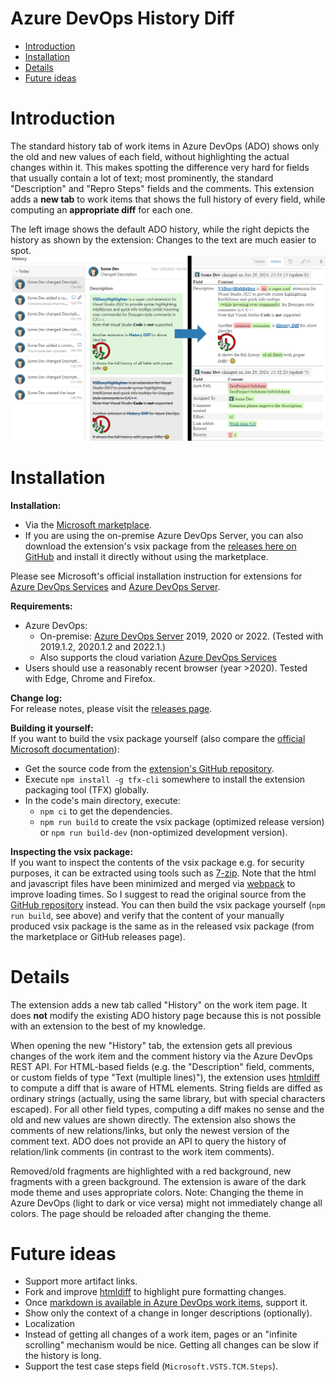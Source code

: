 # Azure DevOps History Diff <!-- omit in toc -->


- [Introduction](#introduction)
- [Installation](#installation)
- [Details](#details)
- [Future ideas](#future-ideas)


# Introduction
The standard history tab of work items in Azure DevOps (ADO) shows only the old and new values of each field, without highlighting the actual changes within it.
This makes spotting the difference very hard for fields that usually contain a lot of text; most prominently, the standard "Description" and "Repro Steps" fields and the comments.
This extension adds a **new tab** to work items that shows the full history of every field, while computing an **appropriate diff** for each one.

The left image shows the default ADO history, while the right depicts the history as shown by the extension:
Changes to the text are much easier to spot.
![Example comparison](images/HistoryComparison.png)


# Installation
**Installation:**
* Via the [Microsoft marketplace](https://marketplace.visualstudio.com/items?itemName=Sedenion.HistoryDiff).
* If you are using the on-premise Azure DevOps Server, you can also download the extension's vsix package from the [releases here on GitHub](https://github.com/Sedeniono/ADO-History-Diff/releases) and install it directly without using the marketplace.

Please see Microsoft's official installation instruction for extensions for [Azure DevOps Services](https://learn.microsoft.com/en-us/azure/devops/marketplace/install-extension?view=azure-devops) and [Azure DevOps Server](https://learn.microsoft.com/en-us/azure/devops/marketplace/install-extension?view=azure-devops-2022).


**Requirements:**
* Azure DevOps:
  * On-premise: [Azure DevOps Server](https://azure.microsoft.com/en-us/products/devops/server) 2019, 2020 or 2022. (Tested with 2019.1.2, 2020.1.2 and 2022.1.)
  * Also supports the cloud variation [Azure DevOps Services](https://azure.microsoft.com/en-us/products/devops)
* Users should use a reasonably recent browser (year >2020). Tested with Edge, Chrome and Firefox.


**Change log:**  
For release notes, please visit the [releases page](https://github.com/Sedeniono/ADO-History-Diff/releases).


**Building it yourself:**  
If you want to build the vsix package yourself (also compare the [official Microsoft documentation](https://learn.microsoft.com/en-us/azure/devops/extend/get-started/node)):
* Get the source code from the [extension's GitHub repository](https://github.com/Sedeniono/ADO-History-Diff).
* Execute `npm install -g tfx-cli` somewhere to install the extension packaging tool (TFX) globally.
* In the code's main directory, execute:
  * `npm ci` to get the dependencies.
  * `npm run build` to create the vsix package (optimized release version) or `npm run build-dev` (non-optimized development version).


**Inspecting the vsix package:**  
If you want to inspect the contents of the vsix package e.g. for security purposes, it can be extracted using tools such as [7-zip](https://www.7-zip.org/).
Note that the html and javascript files have been minimized and merged via [webpack](https://webpack.js.org/) to improve loading times.
So I suggest to read the original source from the [GitHub repository](https://github.com/Sedeniono/ADO-History-Diff) instead.
You can then build the vsix package yourself (`npm run build`, see above) and verify that the content of your manually produced vsix package is the same as in the released vsix package (from the marketplace or GitHub releases page).


# Details
The extension adds a new tab called "History" on the work item page.
It does **not** modify the existing ADO history page because this is not possible with an extension to the best of my knowledge.

When opening the new "History" tab, the extension gets all previous changes of the work item and the comment history via the Azure DevOps REST API.
For HTML-based fields (e.g. the "Description" field, comments, or custom fields of type "Text (multiple lines)"), the extension uses [htmldiff](https://www.npmjs.com/package/node-htmldiff) to compute a diff that is aware of HTML elements.
String fields are diffed as ordinary strings (actually, using the same library, but with special characters escaped).
For all other field types, computing a diff makes no sense and the old and new values are shown directly.
The extension also shows the comments of new relations/links, but only the newest version of the comment text. ADO does not provide an API to query the history of relation/link comments (in contrast to the work item comments).

Removed/old fragments are highlighted with a red background, new fragments with a green background.
The extension is aware of the dark mode theme and uses appropriate colors.
Note: Changing the theme in Azure DevOps (light to dark or vice versa) might not immediately change all colors. The page should be reloaded after changing the theme.


# Future ideas
* Support more artifact links.
* Fork and improve [htmldiff](https://www.npmjs.com/package/node-htmldiff) to highlight pure formatting changes.
* Once [markdown is available in Azure DevOps work items](https://developercommunity.visualstudio.com/t/add-markdown-support-in-discussions/365826), support it.
* Show only the context of a change in longer descriptions (optionally).
* Localization
* Instead of getting all changes of a work item, pages or an "infinite scrolling" mechanism would be nice. Getting all changes can be slow if the history is long.
* Support the test case steps field (`Microsoft.VSTS.TCM.Steps`).
